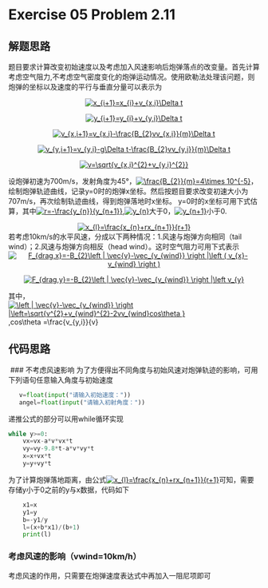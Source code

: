 # Exercise 05 Problem 2.11
## 解题思路
 题目要求计算改变初始速度以及考虑加入风速影响后炮弹落点的改变量。首先计算考虑空气阻力,不考虑空气密度变化的炮弹运动情况。使用欧勒法处理该问题，则炮弹的坐标以及速度的平行与垂直分量可以表示为

<div align=center><a href="http://www.codecogs.com/eqnedit.php?latex=x_{i&plus;1}=x_{i}&plus;v_{x,i}\Delta&space;t" target="_blank"><img src="http://latex.codecogs.com/gif.latex?x_{i&plus;1}=x_{i}&plus;v_{x,i}\Delta&space;t" title="x_{i+1}=x_{i}+v_{x,i}\Delta t" /></a>
 
<a href="http://www.codecogs.com/eqnedit.php?latex=y_{i&plus;1}=y_{i}&plus;v_{y,i}\Delta&space;t" target="_blank"><img src="http://latex.codecogs.com/gif.latex?y_{i&plus;1}=y_{i}&plus;v_{y,i}\Delta&space;t" title="y_{i+1}=y_{i}+v_{y,i}\Delta t" /></a>

<a href="http://www.codecogs.com/eqnedit.php?latex=v_{x,i&plus;1}=v_{x,i}-\frac{B_{2}vv_{x,i}}{m}\Delta&space;t" target="_blank"><img src="http://latex.codecogs.com/gif.latex?v_{x,i&plus;1}=v_{x,i}-\frac{B_{2}vv_{x,i}}{m}\Delta&space;t" title="v_{x,i+1}=v_{x,i}-\frac{B_{2}vv_{x,i}}{m}\Delta t" /></a>

<a href="http://www.codecogs.com/eqnedit.php?latex=v_{y,i&plus;1}=v_{y,i}-g\Delta&space;t-\frac{B_{2}vv_{y,i}}{m}\Delta&space;t" target="_blank"><img src="http://latex.codecogs.com/gif.latex?v_{y,i&plus;1}=v_{y,i}-g\Delta&space;t-\frac{B_{2}vv_{y,i}}{m}\Delta&space;t" title="v_{y,i+1}=v_{y,i}-g\Delta t-\frac{B_{2}vv_{y,i}}{m}\Delta t" /></a>

<a href="http://www.codecogs.com/eqnedit.php?latex=v=\sqrt{v_{x,i}^{2}&plus;v_{y,i}^{2}}" target="_blank"><img src="http://latex.codecogs.com/gif.latex?v=\sqrt{v_{x,i}^{2}&plus;v_{y,i}^{2}}" title="v=\sqrt{v_{x,i}^{2}+v_{y,i}^{2}}" /></a>
<div align=left>
 
 设炮弹初速为700m/s，发射角度为45°，<a href="http://www.codecogs.com/eqnedit.php?latex=\inline&space;\frac{B_{2}}{m}=4\times&space;10^{-5}" target="_blank"><img src="http://latex.codecogs.com/gif.latex?\inline&space;\frac{B_{2}}{m}=4\times&space;10^{-5}" title="\frac{B_{2}}{m}=4\times 10^{-5}" /></a>，绘制炮弹轨迹曲线，记录y=0时的炮弹x坐标。然后按题目要求改变初速大小为707m/s，再次绘制轨迹曲线，得到炮弹落地时x坐标。
 y=0时的x坐标可用下式估算，其中<a href="http://www.codecogs.com/eqnedit.php?latex=\inline&space;r=-\frac{y_{n}}{y_{n&plus;1}}" target="_blank"><img src="http://latex.codecogs.com/gif.latex?\inline&space;r=-\frac{y_{n}}{y_{n&plus;1}}" title="r=-\frac{y_{n}}{y_{n+1}}" /></a>,<a href="http://www.codecogs.com/eqnedit.php?latex=\inline&space;y_{n}" target="_blank"><img src="http://latex.codecogs.com/gif.latex?\inline&space;y_{n}" title="y_{n}" /></a>大于0，<a href="http://www.codecogs.com/eqnedit.php?latex=\inline&space;y_{n&plus;1}" target="_blank"><img src="http://latex.codecogs.com/gif.latex?\inline&space;y_{n&plus;1}" title="y_{n+1}" /></a>小于0.
 
<div align=center><a href="http://www.codecogs.com/eqnedit.php?latex=x_{l}=\frac{x_{n}&plus;rx_{n&plus;1}}{r&plus;1}" target="_blank"><img src="http://latex.codecogs.com/gif.latex?x_{l}=\frac{x_{n}&plus;rx_{n&plus;1}}{r&plus;1}" title="x_{l}=\frac{x_{n}+rx_{n+1}}{r+1}" /></a>
 <div align=left>
若考虑10km/s的水平风速，分成以下两种情况：1.风速与炮弹方向相同（tail wind）；2.风速与炮弹方向相反（head wind）。这时空气阻力可用下式表示
  
<div align=center><a href="http://www.codecogs.com/eqnedit.php?latex=F_{drag,x}=-B_{2}\left&space;|&space;\vec{v}-\vec_{v_{wind}}&space;\right&space;|\left&space;(&space;v_{x}-v_{wind}&space;\right&space;)" target="_blank"><img src="http://latex.codecogs.com/gif.latex?F_{drag,x}=-B_{2}\left&space;|&space;\vec{v}-\vec_{v_{wind}}&space;\right&space;|\left&space;(&space;v_{x}-v_{wind}&space;\right&space;)" title="F_{drag,x}=-B_{2}\left | \vec{v}-\vec_{v_{wind}} \right |\left ( v_{x}-v_{wind} \right )" /></a>
 
<a href="http://www.codecogs.com/eqnedit.php?latex=F_{drag,y}=-B_{2}\left&space;|&space;\vec{v}-\vec_{v_{wind}}&space;\right&space;|\left&space;v_{y}" target="_blank"><img src="http://latex.codecogs.com/gif.latex?F_{drag,y}=-B_{2}\left&space;|&space;\vec{v}-\vec_{v_{wind}}&space;\right&space;|\left&space;v_{y}" title="F_{drag,y}=-B_{2}\left | \vec{v}-\vec_{v_{wind}} \right |\left v_{y}" /></a>
 <div align=left>
其中，<a href="http://www.codecogs.com/eqnedit.php?latex=\inline&space;\left&space;|&space;\vec{v}-\vec_{v_{wind}}&space;\right&space;|\left=\sqrt{v^{2}&plus;v_{wind}^{2}-2vv_{wind}cos\theta&space;}" target="_blank"><img src="http://latex.codecogs.com/gif.latex?\inline&space;\left&space;|&space;\vec{v}-\vec_{v_{wind}}&space;\right&space;|\left=\sqrt{v^{2}&plus;v_{wind}^{2}-2vv_{wind}cos\theta&space;}" title="\left | \vec{v}-\vec_{v_{wind}} \right |\left=\sqrt{v^{2}+v_{wind}^{2}-2vv_{wind}cos\theta }" /></a>,cos\theta =\frac{v_{y,i}}{v}
 
## 代码思路
 ### 不考虑风速影响
 为了方便得出不同角度与初始风速对炮弹轨迹的影响，可用下列语句任意输入角度与初始速度
 ```python
    v=float(input("请输入初始速度："))
    angel=float(input("请输入初射角度："))
```
 递推公式的部分可以用while循环实现
```python
while y>=0:
    vx=vx-a*v*vx*t
    vy=vy-9.8*t-a*v*vy*t
    x=x+vx*t
    y=y+vy*t
```
为了计算炮弹落地距离，由公式<a href="http://www.codecogs.com/eqnedit.php?latex=x_{l}=\frac{x_{n}&plus;rx_{n&plus;1}}{r&plus;1}" target="_blank"><img src="http://latex.codecogs.com/gif.latex?x_{l}=\frac{x_{n}&plus;rx_{n&plus;1}}{r&plus;1}" title="x_{l}=\frac{x_{n}+rx_{n+1}}{r+1}" /></a>可知，需要存储y小于0之前的y与x数据，代码如下
```python
    x1=x
    y1=y
    b=-y1/y
    l=(x+b*x1)/(b+1)
    print(l)
```
### 考虑风速的影响（vwind=10km/h）
考虑风速的作用，只需要在炮弹速度表达式中再加入一阻尼项即可
